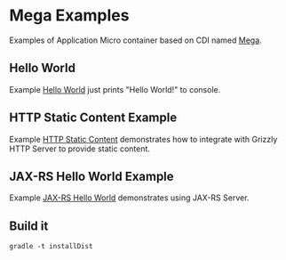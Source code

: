 Mega Examples
=============

Examples of Application Micro container based on CDI named [Mega](https://github.com/shamoh/mega).


Hello World
-----------

Example [Hello World](hello-world) just prints "Hello World!" to console.


HTTP Static Content Example
---------------------------

Example [HTTP Static Content](http-static-content) demonstrates
how to integrate with Grizzly HTTP Server to provide static content.


JAX-RS Hello World Example
--------------------------

Example [JAX-RS Hello World](jaxrs-hello-world) demonstrates using JAX-RS Server.


Build it
--------

```shell
gradle -t installDist
```

